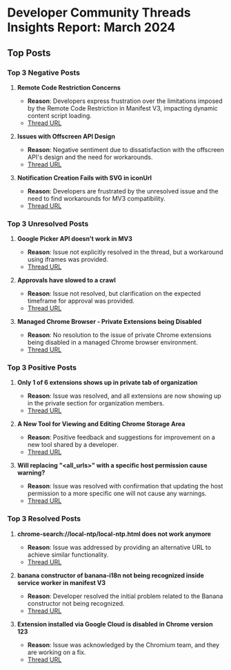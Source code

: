 # Developer Community Threads Insights Report: March 2024

## Top Posts

### Top 3 Negative Posts
1. **Remote Code Restriction Concerns**  
   - **Reason**: Developers express frustration over the limitations imposed by the Remote Code Restriction in Manifest V3, impacting dynamic content script loading.  
   - [Thread URL](https://groups.google.com/a/chromium.org/d/msgid/chromium-extensions/be806c21-2e42-4770-a8f5-e4b7bce5844an%40chromium.org?utm_medium=email&utm_source=footer)

2. **Issues with Offscreen API Design**  
   - **Reason**: Negative sentiment due to dissatisfaction with the offscreen API's design and the need for workarounds.  
   - [Thread URL](https://groups.google.com/a/chromium.org/d/msgid/chromium-extensions/4b4751ba-2cc0-40ff-9ff5-a589c8af97b0n%40chromium.org?utm_medium=email&utm_source=footer)

3. **Notification Creation Fails with SVG in iconUrl**  
   - **Reason**: Developers are frustrated by the unresolved issue and the need to find workarounds for MV3 compatibility.  
   - [Thread URL](https://groups.google.com/a/chromium.org/d/msgid/chromium-extensions/19c3c5c8-59d6-40ec-bb2a-d213dc511fd8n%40chromium.org?utm_medium=email&utm_source=footer)

### Top 3 Unresolved Posts
1. **Google Picker API doesn't work in MV3**  
   - **Reason**: Issue not explicitly resolved in the thread, but a workaround using iframes was provided.  
   - [Thread URL](https://groups.google.com/a/chromium.org/d/msgid/chromium-extensions/ec36a496-82d4-4ae9-8235-ab1d32b23e8an%40chromium.org?utm_medium=email&utm_source=footer)

2. **Approvals have slowed to a crawl**  
   - **Reason**: Issue not resolved, but clarification on the expected timeframe for approval was provided.  
   - [Thread URL](https://groups.google.com/a/chromium.org/d/msgid/chromium-extensions/b53c680c-d42e-4feb-b409-d55e13b54fa1n%40chromium.org?utm_medium=email&utm_source=footer)

3. **Managed Chrome Browser - Private Extensions being Disabled**  
   - **Reason**: No resolution to the issue of private Chrome extensions being disabled in a managed Chrome browser environment.  
   - [Thread URL](https://groups.google.com/a/chromium.org/d/msgid/chromium-extensions/5fbb7ed9-9baa-4dc7-982e-254809914818n%40chromium.org?utm_medium=email&utm_source=footer)

### Top 3 Positive Posts
1. **Only 1 of 6 extensions shows up in private tab of organization**  
   - **Reason**: Issue was resolved, and all extensions are now showing up in the private section for organization members.  
   - [Thread URL](https://groups.google.com/a/chromium.org/d/msgid/chromium-extensions/085a8c7d-bec2-4af7-841d-8a6410086aa9n%40chromium.org?utm_medium=email&utm_source=footer)

2. **A New Tool for Viewing and Editing Chrome Storage Area**  
   - **Reason**: Positive feedback and suggestions for improvement on a new tool shared by a developer.  
   - [Thread URL](https://groups.google.com/a/chromium.org/d/msgid/chromium-extensions/ff98f18e-d84a-4270-9ac0-074a71ad2c3fn%40chromium.org?utm_medium=email&utm_source=footer)

3. **Will replacing "<all_urls>" with a specific host permission cause warning?**  
   - **Reason**: Issue was resolved with confirmation that updating the host permission to a more specific one will not cause any warnings.  
   - [Thread URL](https://groups.google.com/a/chromium.org/d/msgid/chromium-extensions/978d2ac0-5131-411d-9300-c73749959038n%40chromium.org?utm_medium=email&utm_source=footer)

### Top 3 Resolved Posts
1. **chrome-search://local-ntp/local-ntp.html does not work anymore**  
   - **Reason**: Issue was addressed by providing an alternative URL to achieve similar functionality.  
   - [Thread URL](https://groups.google.com/a/chromium.org/d/msgid/chromium-extensions/4b66edaf-07c1-48d1-b856-5d1395a5833en%40chromium.org?utm_medium=email&utm_source=footer)

2. **banana constructor of banana-i18n not being recognized inside service worker in manifest V3**  
   - **Reason**: Developer resolved the initial problem related to the Banana constructor not being recognized.  
   - [Thread URL](https://groups.google.com/a/chromium.org/d/msgid/chromium-extensions/86c98a6e-41e9-41a3-a3cd-3f6ecfd11aa4n%40chromium.org?utm_medium=email&utm_source=footer)

3. **Extension installed via Google Cloud is disabled in Chrome version 123**  
   - **Reason**: Issue was acknowledged by the Chromium team, and they are working on a fix.  
   - [Thread URL](https://groups.google.com/a/chromium.org/d/msgid/chromium-extensions/57121fcf-ab22-4b1e-ba58-c1a01cbe08a9n%40chromium.org?utm_medium=email&utm_source=footer)